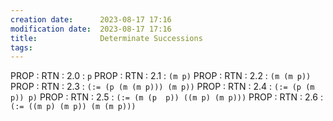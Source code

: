 ```yaml
---
creation date:		2023-08-17 17:16
modification date:	2023-08-17 17:16
title: 				Determinate Successions
tags:
---
```

PROP : RTN : 2.0 : `p`
PROP : RTN : 2.1 : `(m p)`
PROP : RTN : 2.2 : ``(m (m p))``
PROP : RTN : 2.3 : `(:= (p (m (m p))) (m p))`
PROP : RTN : 2.4 : `(:= (p (m p)) p)`
PROP : RTN : 2.5 : `(:= (m (p  p)) ((m p) (m p)))`
PROP : RTN : 2.6 : `(:= ((m p) (m p)) (m (m p)))`
